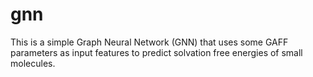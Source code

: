 # gnn
This is a simple Graph Neural Network (GNN) that uses some GAFF parameters as input features to predict solvation free energies of small molecules.
